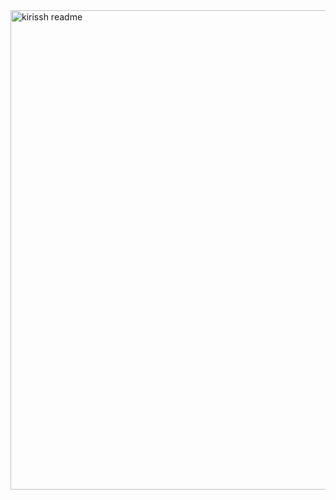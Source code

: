 <img width="767" alt="kirissh readme" src="https://github.com/user-attachments/assets/158fc2e9-ad53-43a2-89b2-b56ece575c50" />
